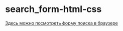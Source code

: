# search_form-html-css
<a href = "https://marinakisljkova.github.io/search_form-html-css-/">Здесь можно посмотреть форму поиска в браузере</a>
